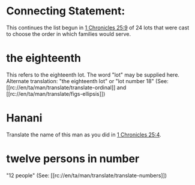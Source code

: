 # Connecting Statement:

This continues the list begun in [1 Chronicles 25:9](../25/09.md) of 24 lots that were cast to choose the order in which families would serve.

# the eighteenth

This refers to the eighteenth lot. The word "lot" may be supplied here. Alternate translation: "the eighteenth lot" or "lot number 18" (See: [[rc://en/ta/man/translate/translate-ordinal]] and [[rc://en/ta/man/translate/figs-ellipsis]])

# Hanani

Translate the name of this man as you did in [1 Chronicles 25:4](../25/04.md).

# twelve persons in number

"12 people" (See: [[rc://en/ta/man/translate/translate-numbers]])

